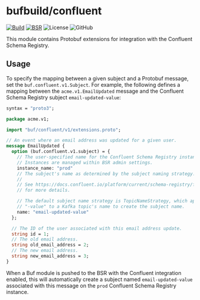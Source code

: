 # bufbuild/confluent

[![Build](https://github.com/bufbuild/confluent-proto/actions/workflows/ci.yaml/badge.svg?branch=main)](https://github.com/bufbuild/confluent-proto/actions/workflows/ci.yaml)
[![BSR](https://img.shields.io/badge/BSR-Module-0C65EC)](https://buf.build/bufbuild/confluent)
![License](https://img.shields.io/github/license/bufbuild/confluent-proto)
![GitHub](https://img.shields.io/github/license/bufbuild/confluent-proto)

This module contains Protobuf extensions for integration with the Confluent Schema Registry.

## Usage

To specify the mapping between a given subject and a Protobuf message, set the
`buf.confluent.v1.Subject`. For example, the following defines a mapping between the
`acme.v1.EmailUpdated` message and the Confluent Schema Registry subject `email-updated-value`:

```proto
syntax = "proto3";

package acme.v1;

import "buf/confluent/v1/extensions.proto";

// An event where an email address was updated for a given user.
message EmailUpdated {
  option (buf.confluent.v1.subject) = {
    // The user-specified name for the Confluent Schema Registry instance within the BSR.
    // Instances are managed within BSR admin settings.
    instance_name: "prod"
    // The subject's name as determined by the subject naming strategy.
    //
    // See https://docs.confluent.io/platform/current/schema-registry/fundamentals/serdes-develop/index.html#subject-name-strategy
    // for more details.

    // The default subject name strategy is TopicNameStrategy, which appends either "-key" or
    // "-value" to a Kafka topic's name to create the subject name.
    name: "email-updated-value"
  };

  // The ID of the user associated with this email address update.
  string id = 1;
  // The old email address.
  string old_email_address = 2;
  // The new email address.
  string new_email_address = 3;
}
```

When a Buf module is pushed to the BSR with the Confluent integration enabled, this will
automatically create a subject named `email-updated-value` associated with this message on the
`prod` Confluent Schema Registry instance.
